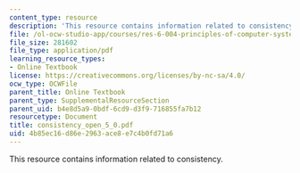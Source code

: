 ```yaml
---
content_type: resource
description: 'This resource contains information related to consistency. '
file: /ol-ocw-studio-app/courses/res-6-004-principles-of-computer-system-design-an-introduction-spring-2009/4b85ec16d86e2963ace8e7c4b0fd71a6_consistency_open_5_0.pdf
file_size: 281602
file_type: application/pdf
learning_resource_types:
- Online Textbook
license: https://creativecommons.org/licenses/by-nc-sa/4.0/
ocw_type: OCWFile
parent_title: Online Textbook
parent_type: SupplementalResourceSection
parent_uid: b4e8d5a9-0bdf-6cd9-d3f9-716855fa7b12
resourcetype: Document
title: consistency_open_5_0.pdf
uid: 4b85ec16-d86e-2963-ace8-e7c4b0fd71a6
---
```

This resource contains information related to consistency. 